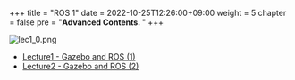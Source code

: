 +++
title = "ROS 1"
date = 2022-10-25T12:26:00+09:00
weight = 5
chapter = false
pre = "<b>Advanced Contents. </b>"
+++

![lec1_0.png](/kr/ros_and_gazebo/images/gazebo_logo.png?height=200px)

- [Lecture1 - Gazebo and ROS (1)](/kr/ros_and_gazebo/lecture1)
- [Lecture2 - Gazebo and ROS (2)](/kr/ros_and_gazebo/lecture1)